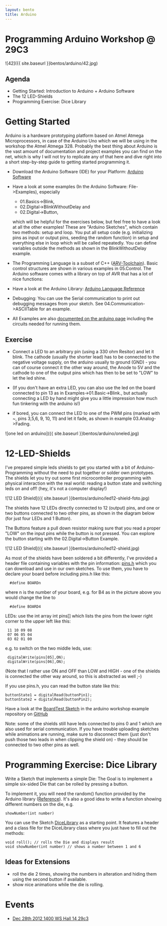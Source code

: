```yaml
---
layout: bento
title: Arduino
---
```


# Programming Arduino Workshop @ 29C3

![42]({{ site.baseurl }}bentos/arduino/42.jpg)

## Agenda

- Getting Started: Introduction to Arduino + Arduino Software
- The 12 LED-Shields
- Programming Exercise: Dice Library

# Getting Started

Arduino is a hardware prototyping platform based on Atmel Atmega Microprocessors, in case of the Arduino Uno which we will be using in the workshop the Atmel Atmega 328. Probably the best thing about Arduino is
the vast amount of documentation and project examples you can find on the net, which is why I will not try to replicate any of that here and dive right into a short step-by-step guide to getting started programming it.

- Download the Arduino Software (IDE) for your Platform: [Arduino Software](http://arduino.cc/en/Main/Software)
- Have a look at some examples (In the Arduino Software: File->Examples), especially

  - 01\.Basics->Blink,
  - 02\.Digital->BlinkWithoutDelay and
  - 02\.Digital->Button,

  which will be helpful for the exercises below, but feel free to have a look at all the other examples! These are "Arduino Sketches", which contain two methods: setup and loop. You put all setup code (e.g. initializing pins as input or output pins, seeding the random function) in setup and everything else in loop which will be called repeatedly. You can define variables outside the methods as shown in the BlinkWithoutDelay example.

- The Programming Language is a subset of C++ ([ARV-Toolchain](http://nongnu.org/avr-libc/user-manual/)). Basic control structures are shown in various examples in 05.Control. The Arduino software comes with a library on top of AVR that has a lot of nice functions:
- Have a look at the Arduino Library: [Arduino Language Reference](http://arduino.cc/en/Reference/HomePage)

- Debugging: You can use the Serial communication to print out debugging messages from your sketch. See 04.Communication->ASCIITable for an example.

- All Examples are also [documented on the arduino page](http://arduino.cc/en/Tutorial/HomePage) including the circuits needed for running them.

## Exercise
- Connect a LED to an arbitrary pin (using a 330 ohm Resitor) and let it blink. The cathode (usually the shorter lead) has to be connected to the negative voltage supply, on the arduino usually to ground (GND) - you can of course connect it the other way around, the Anode to 5V and the cathode to one of the output pins which has then to be set to "LOW" to let the led shine.

- (If you don't have an extra LED, you can also use the led on the board connected to pin 13 as in Examples->01.Basic->Blink., but actually connecting a LED by hand might give you a little impression how much fun tinkering with the arduino is!)

- if bored, you can connect the LED to one of the PWM pins (marked with ~, pins 3,5,6, 9, 10, 11) and let it fade, as shown in example 03.Analog->Fading.

![one led on arduino]({{ site.baseurl }}bentos/arduino/oneled.jpg)


# 12-LED-Shields

I've prepared simple leds shields to get you started with a bit of Arduino-Programming without
the need to put together or solder own prototypes. The shields let you try out some first microcontroller programming with physical interaction with the real world: reading a button state and switching
leds on and off! (hey, it's not a computer display!)

![12 LED Shield]({{ site.baseurl }}bentos/arduino/led12-shield-foto.jpg)

The shields have 12 LEDs directly connected to 12 (output) pins, and one or two buttons connected to two other pins, as shown in the diagram below (for just four LEDs and 1 Button).

The Buttons feature a pull down resistor making sure that you read a proper "LOW" on the input pins while the button is not pressed. You can explore the button starting with the 02.Digital->Button Example.

![12 LED Shield]({{ site.baseurl }}bentos/arduino/led12-shield.jpg)

As most of the shields have been soldered a bit differently, I've provided a header file containing variables with the pin information: [pins.h](https://github.com/drblinken/arduino-workshop/blob/master/BoardTest/pins.h) which you can download and use in our own sketches.
To use them, you have to declare your board before including pins.h like this:

      #define BOARDn

where n is the number of your board, e.g. for B4 as in the picture above you would change the line to

      #define BOARD4

LEDs: use the int array  int pins\[\] which lists the pins from the lower right
corner to the upper left like this:

     11 10 09 08
     07 06 05 04
     03 02 01 00

e.g. to switch on the two middle leds, use:

     digitalWrite(pins[05],ON);
     digitalWrite(pins[06],ON);

(Note that I rather use ON and OFF than LOW and HIGH - one of the shields is connected the other way around, so this is abstracted as well ;-)

If you use pins.h, you can read the button state like this:

    buttonState1 = digitalRead(buttonPin1);
    buttonState2 = digitalRead(buttonPin2);

Have a look at the [BoardTest Sketch](https://github.com/drblinken/arduino-workshop/tree/master/BoardTest) in the arduino workshop example repository on
[GitHub](https://github.com/drblinken/arduino-workshop)

Note: some of the shields still have leds connected to pins 0 and 1 which are also used for serial communication. If you have trouble uploading sketches while animations are running, make sure to disconnect them (just don't push those two leads in when clipping the shield on) - they should be connected to two other pins as well.

# Programming Exercise: Dice Library

Write a Sketch that implements a simple Die:
The Goal is to implement a simple six-sided Die that can be rolled by pressing a button.

To implement it, you will need the random() function provided by the Arduino library ([Reference](http://arduino.cc/en/Reference/HomePage)). It's also a good idea to write a function showing different numbers on the die, e.g.

    showNumber(int number)

You can use the Sketch [DiceLibrary](https://github.com/drblinken/arduino-workshop/tree/master/DiceLibrary) as a starting point. It features a header and a class file for the DiceLibrary class where you just have to fill out the methods:

    void roll(); // rolls the Die and displays result
    void showNumber(int number) // shows a number between 1 and 6

## Ideas for Extensions
- roll the die 2 times, showing the numbers in alteration and hiding them using the second button if available.
- show nice animations while the die is rolling.

# Events

* [Dec 28th 2012 1400 WS Hall 14 29c3](https://events.ccc.de/congress/2012/wiki/Arduino_*Programming*_Intro_%28for_other_genders%29)
